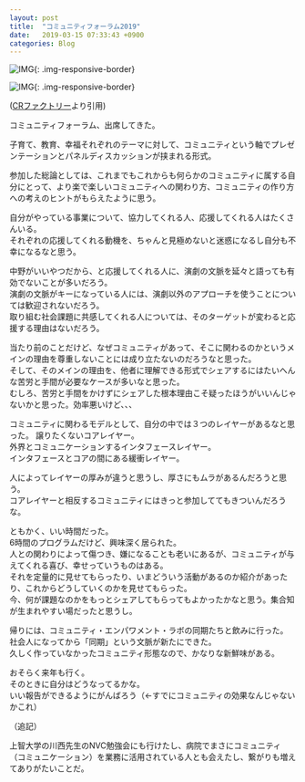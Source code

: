 ```yaml
---
layout: post
title:  "コミュニティフォーラム2019"
date:   2019-03-15 07:33:43 +0900
categories: Blog
---
```


![IMG]({{site.baseurl}}/img/20190316_01.png){: .img-responsive-border} 

![IMG]({{site.baseurl}}/img/20190316_02.jpg){: .img-responsive-border} 

([CRファクトリー](https://crfactory.com/4817/)より引用)

コミュニティフォーラム、出席してきた。

子育て、教育、幸福それぞれのテーマに対して、コミュニティという軸でプレゼンテーションとパネルディスカッションが挟まれる形式。

参加した総論としては、これまでもこれからも何らかのコミュニティに属する自分にとって、より楽で楽しいコミュニティへの関わり方、コミュニティの作り方への考えのヒントがもらえたように思う。

自分がやっている事業について、協力してくれる人、応援してくれる人はたくさんいる。  
それぞれの応援してくれる動機を、ちゃんと見極めないと迷惑になるし自分も不幸になるなと思う。

中野がいいやつだから、と応援してくれる人に、演劇の文脈を延々と語っても有効でないことが多いだろう。  
演劇の文脈がキーになっている人には、演劇以外のアプローチを使うことについては歓迎されないだろう。  
取り組む社会課題に共感してくれる人については、そのターゲットが変わると応援する理由はないだろう。

当たり前のことだけど、なぜコミュニティがあって、そこに関わるのかというメインの理由を尊重しないことには成り立たないのだろうなと思った。  
そして、そのメインの理由を、他者に理解できる形式でシェアするにはたいへんな苦労と手間が必要なケースが多いなと思った。  
むしろ、苦労と手間をかけずにシェアした根本理由こそ疑ったほうがいいんじゃないかと思った。効率悪いけど、、、

コミュニティに関わるモデルとして、自分の中では３つのレイヤーがあるなと思った。
譲りたくないコアレイヤー。  
外界とコミュニケーションするインタフェースレイヤー。  
インタフェースとコアの間にある緩衝レイヤー。

人によってレイヤーの厚みが違うと思うし、厚さにもムラがあるんだろうと思う。  
コアレイヤーと相反するコミュニティにはきっと参加しててもきついんだろうな。

ともかく、いい時間だった。  
6時間のプログラムだけど、興味深く居られた。  
人との関わりによって傷つき、嫌になることも老いにあるが、コミュニティが与えてくれる喜び、幸せっていうものはある。  
それを定量的に見せてもらったり、いまどういう活動があるのか紹介があったり、これからどうしていくのかを見せてもらった。  
今、何が課題なのかをもっとシェアしてもらってもよかったかなと思う。集合知が生まれやすい場だったと思うし。

帰りには、コミュニティ・エンパワメント・ラボの同期たちと飲みに行った。  
社会人になってから「同期」という文脈が新たにできた。  
久しく作っていなかったコミュニティ形態なので、かなりな新鮮味がある。

おそらく来年も行く。  
そのときに自分はどうなってるかな。  
いい報告ができるようにがんばろう（←すでにコミュニティの効果なんじゃないかこれ）


（追記）

上智大学の川西先生のNVC勉強会にも行けたし、病院でまさにコミュニティ（コミュニケーション）を業務に活用されている人とも会えたし、繋がりも増えてありがたいことだ。

